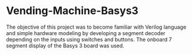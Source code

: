 # Vending-Machine-Basys3
The objective of this project was to become familiar with Verilog language and simple hardware modeling by developing a segment decoder depending on the inputs 
using switches and buttons. The onboard 7 segment display of the Basys 3 board was used.

